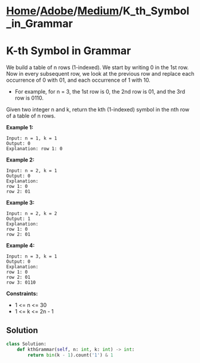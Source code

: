 # [Home](./../..)/[Adobe](./..)/[Medium](./)/K_th_Symbol_in_Grammar
<h1>K-th Symbol in Grammar</h1>

<p>
We build a table of n rows (1-indexed). We start by writing 0 in the 1st row. Now in every subsequent row, we look at the previous row and replace each occurrence of 0 with 01, and each occurrence of 1 with 10.
</p>

- For example, for n = 3, the 1st row is 0, the 2nd row is 01, and the 3rd row is 0110.

<p>
Given two integer n and k, return the kth (1-indexed) symbol in the nth row of a table of n rows.
</p>

<b>Example 1:</b>

    Input: n = 1, k = 1
    Output: 0
    Explanation: row 1: 0

<b>Example 2:</b>

    Input: n = 2, k = 1
    Output: 0
    Explanation:
    row 1: 0
    row 2: 01

<b>Example 3:</b>

    Input: n = 2, k = 2
    Output: 1
    Explanation:
    row 1: 0
    row 2: 01

<b>Example 4:</b>

    Input: n = 3, k = 1
    Output: 0
    Explanation:
    row 1: 0
    row 2: 01
    row 3: 0110
    
<b>Constraints:</b>

- 1 <= n <= 30
- 1 <= k <= 2n - 1

<h2>Solution</h2>

```python
class Solution:
    def kthGrammar(self, n: int, k: int) -> int:
        return bin(k - 1).count('1') & 1
```
